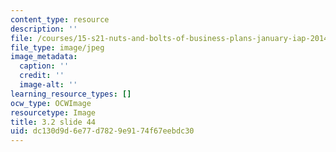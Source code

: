 ```yaml
---
content_type: resource
description: ''
file: /courses/15-s21-nuts-and-bolts-of-business-plans-january-iap-2014/dc130d9d6e77d7829e9174f67eebdc30_Slide44.JPG
file_type: image/jpeg
image_metadata:
  caption: ''
  credit: ''
  image-alt: ''
learning_resource_types: []
ocw_type: OCWImage
resourcetype: Image
title: 3.2 slide 44
uid: dc130d9d-6e77-d782-9e91-74f67eebdc30
---
```

